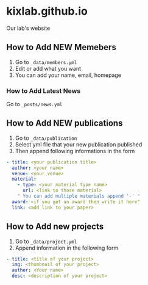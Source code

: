 # kixlab.github.io
Our lab's website

## How to Add NEW Memebers
1. Go to `_data/members.yml`
2. Edit or add what you want
3. You can add your name, email, homepage

### How to Add Latest News
Go to `_posts/news.yml`

## How to Add NEW publications
1. Go to `_data/publication`
2. Select yml file that your new publication published
3. Then append following informations in the form
```yml
- title: <your publication title>
  author: <your name>
  venue: <your venue>
  material:
    - type: <your material type name>
      url: <link to those material>
    " You can add multiple materials append '-' "
  award: <if you get an award then write it here"
  link: <add link to your paper>
```

## How to Add new projects
1. Go to `_data/project.yml`
2. Append information in the following form
```yml
- title: <title of your project>
  img: <thumbnail of your project>
  author: <Your name>
  desc: <description of your project>
```
